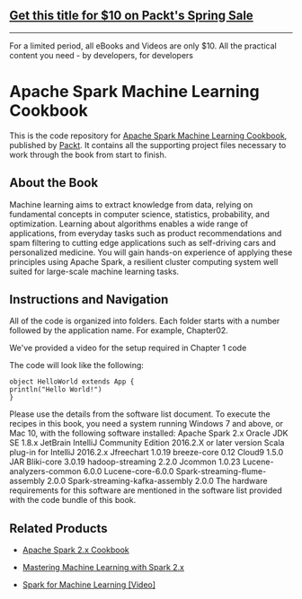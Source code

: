 ## [Get this title for $10 on Packt's Spring Sale](https://www.packt.com/B04090?utm_source=github&utm_medium=packt-github-repo&utm_campaign=spring_10_dollar_2022)
-----
For a limited period, all eBooks and Videos are only $10. All the practical content you need \- by developers, for developers

# Apache Spark Machine Learning Cookbook
This is the code repository for [Apache Spark Machine Learning Cookbook](https://www.packtpub.com/big-data-and-business-intelligence/apache-spark-machine-learning-cookbook?utm_source=github&utm_medium=repository&utm_campaign=9781783551606), published by [Packt](https://www.packtpub.com/?utm_source=github). It contains all the supporting project files necessary to work through the book from start to finish.
## About the Book
Machine learning aims to extract knowledge from data, relying on fundamental concepts in computer science, statistics, probability, and optimization. Learning about algorithms enables a wide range of applications, from everyday tasks such as product recommendations and spam filtering to cutting edge applications such as self-driving cars and personalized medicine. You will gain hands-on experience of applying these principles using Apache Spark, a resilient cluster computing system well suited for large-scale machine learning tasks.
## Instructions and Navigation
All of the code is organized into folders. Each folder starts with a number followed by the application name. For example, Chapter02.

We've provided a video for the setup required in Chapter 1 code

The code will look like the following:
```
object HelloWorld extends App {
println("Hello World!")
}
```

Please use the details from the software list document.
To execute the recipes in this book, you need a system running Windows 7 and above, or
Mac 10, with the following software installed:
Apache Spark 2.x
Oracle JDK SE 1.8.x
JetBrain IntelliJ Community Edition 2016.2.X or later version
Scala plug-in for IntelliJ 2016.2.x
Jfreechart 1.0.19
breeze-core 0.12
Cloud9 1.5.0 JAR
Bliki-core 3.0.19
hadoop-streaming 2.2.0
Jcommon 1.0.23
Lucene-analyzers-common 6.0.0
Lucene-core-6.0.0
Spark-streaming-flume-assembly 2.0.0
Spark-streaming-kafka-assembly 2.0.0
The hardware requirements for this software are mentioned in the software list provided with the code bundle of this book.

## Related Products
* [Apache Spark 2.x Cookbook](https://www.packtpub.com/big-data-and-business-intelligence/apache-spark-2x-cookbook?utm_source=github&utm_medium=repository&utm_campaign=9781787127265)

* [Mastering Machine Learning with Spark 2.x](https://www.packtpub.com/big-data-and-business-intelligence/mastering-machine-learning-spark-2x?utm_source=github&utm_medium=repository&utm_campaign=9781785283451)

* [Spark for Machine Learning [Video]](https://www.packtpub.com/big-data-and-business-intelligence/spark-machine-learning-video?utm_source=github&utm_medium=repository&utm_campaign=9781786466594)

